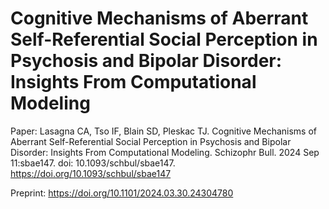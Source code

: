 # Cognitive Mechanisms of Aberrant Self-Referential Social Perception in Psychosis and Bipolar Disorder: Insights From Computational Modeling

Paper: Lasagna CA, Tso IF, Blain SD, Pleskac TJ. Cognitive Mechanisms of Aberrant Self-Referential Social Perception in Psychosis and Bipolar Disorder: Insights From Computational Modeling. Schizophr Bull. 2024 Sep 11:sbae147. doi: 10.1093/schbul/sbae147. https://doi.org/10.1093/schbul/sbae147 

Preprint: https://doi.org/10.1101/2024.03.30.24304780


